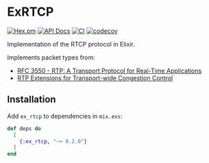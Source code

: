 # ExRTCP

[![Hex.pm](https://img.shields.io/hexpm/v/ex_rtcp.svg)](https://hex.pm/packages/ex_rtcp)
[![API Docs](https://img.shields.io/badge/api-docs-yellow.svg?style=flat)](https://hexdocs.pm/ex_rtcp)
[![CI](https://img.shields.io/github/actions/workflow/status/elixir-webrtc/ex_rtcp/ci.yml?logo=github&label=CI)](https://github.com/elixir-webrtc/ex_rtcp/actions/workflows/ci.yml)
[![codecov](https://codecov.io/gh/elixir-webrtc/ex_rtcp/graph/badge.svg?token=0tlQeAdxhd)](https://codecov.io/gh/elixir-webrtc/ex_rtcp)

Implementation of the RTCP protocol in Elixir. 

Implements packet types from:
- [RFC 3550 - RTP: A Transport Protocol for Real-Time Applications](https://datatracker.ietf.org/doc/html/rfc3550)
- [RTP Extensions for Transport-wide Congestion Control](https://datatracker.ietf.org/doc/html/draft-holmer-rmcat-transport-wide-cc-extensions-01)

## Installation

Add `ex_rtcp` to dependencies in `mix.exs`:

```elixir
def deps do
  [
    {:ex_rtcp, "~> 0.2.0"}
  ]
end
```

